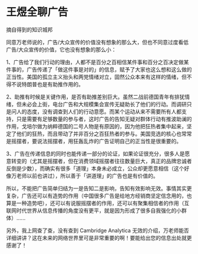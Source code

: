 # 王煜全聊广告

摘自得到的知识城邦

同意万老师说的，广告/大众宣传的价值没有想象的那么大，但也不同意过度看低广告/大众宣传的价值，它也没有想象的那么小：

1、广告给了我们行动的理由，人都不是百分之百相信某件事和百分之百决定做某件事的，广告传递了「做这件事是对的」的信息，赋予了大家也这么想和这么做的正当性。美国的孤立主义抬头和两党情绪对立，固然公众本来有这样的情绪，但不得不说特朗普也是有助推作用的。

2、助推有时候是关键作用，是否有助推差别巨大。虽然二战前德国青年有排犹情绪，但未必会上街，电台广告和大规模集会宣传无疑助长了他们的行动。而调研只是问人的态度，没有调查到人们的行动意愿。而某个运动从来不需要所有人都支持，只是需要有足够数量的参与者，这时广告的告知无疑对群体行动有推波助澜的作用，戈培尔做为纳粹德国的二号人物是有原因的，因为他把狂热者集中起来，坚定了他们的狂热，而且带动了并非百分之百狂热者的参与。美国竞选的核心也常常是摇摆者，要说法摇摆者，用狂轰乱炸的广告证明自己的正当性是很重要的。

3、广告在传递信息的同时也能传递一部分的论证，如果论证很充分，很多人是愿意转变的（尤其是摇摆者，但在消费领域摇摆者往往数量巨大，真正的品牌忠诚者反倒是少数），而确实有很多「道理」本身未必成立，公众却更愿意相信（这个好像万老师以前也讲过），所以善于「讲道理」的广告也是有价值的。

所以，不能把广告简单归结为一是告知二是影响，告知有效影响无效。事情其实更复杂，广告还可以有造势的作用（中国很多广告是给地方经销商坚定信念用的，也算是一种造势吧），还可以有说服摇摆者的作用，还可以有聚集相信者的作用（互联网时代世界从信息传播的角度没有更平，就是因为形成了很多自我强化的小群体）......

另外，我上网查了查，没有查到 Cambridge Analytica 无效的介绍，万老师能否详细讲讲？这在未来的网络世界里可是非常重要的啊！要能给出您的信息出处就更感谢了！